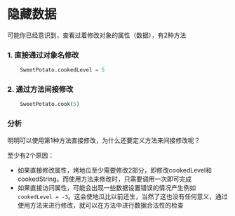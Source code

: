 # 隐藏数据

可能你已经意识到，查看过着修改对象的属性（数据），有2种方法

### 1. 直接通过对象名修改

```python
	SweetPotato.cookedLevel = 5
```

### 2. 通过方法间接修改

```python
	SweetPotato.cook(5)
```

### 分析

明明可以使用第1种方法直接修改，为什么还要定义方法来间接修改呢？

至少有2个原因：

* 如果直接修改属性，烤地瓜至少需要修改2部分，即修改cookedLevel和cookedString。而使用方法来修改时，只需要调用一次即可完成
* 如果直接访问属性，可能会出现一些数据设置错误的情况产生例如`cookedLevel = -3`。这会使地瓜比以前还生，当然了这也没有任何意义，通过使用方法来进行修改，就可以在方法中进行数据合法性的检查